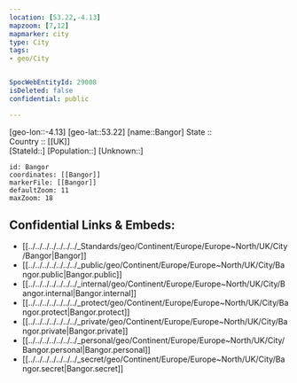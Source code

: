 ```yaml
---
location: [53.22,-4.13] 
mapzoom: [7,12] 
mapmarker: city 
type: City
tags:
- geo/City


SpocWebEntityId: 29008
isDeleted: false
confidential: public

---
```

[geo-lon::-4.13] 
[geo-lat::53.22] 
[name::Bangor] 
State ::  
Country :: [[UK]]  
[StateId::] 
[Population::] 
[Unknown::] 


```leaflet
id: Bangor
coordinates: [[Bangor]] 
markerFile: [[Bangor]] 
defaultZoom: 11 
maxZoom: 18
```


## Confidential Links & Embeds: 
- [[../../../../../../../_Standards/geo/Continent/Europe/Europe~North/UK/City/Bangor|Bangor]] 
- [[../../../../../../../_public/geo/Continent/Europe/Europe~North/UK/City/Bangor.public|Bangor.public]] 
- [[../../../../../../../_internal/geo/Continent/Europe/Europe~North/UK/City/Bangor.internal|Bangor.internal]] 
- [[../../../../../../../_protect/geo/Continent/Europe/Europe~North/UK/City/Bangor.protect|Bangor.protect]] 
- [[../../../../../../../_private/geo/Continent/Europe/Europe~North/UK/City/Bangor.private|Bangor.private]] 
- [[../../../../../../../_personal/geo/Continent/Europe/Europe~North/UK/City/Bangor.personal|Bangor.personal]] 
- [[../../../../../../../_secret/geo/Continent/Europe/Europe~North/UK/City/Bangor.secret|Bangor.secret]] 

